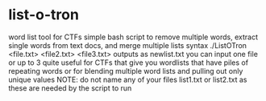 # list-o-tron
word list tool for CTFs
simple bash script to remove multiple words, extract single words from text docs, and merge multiple lists
syntax ./ListOTron <file.txt> <file2.txt> <file3.txt>
outputs as newlist.txt
you can input one file or up to 3
quite useful for CTFs that give you wordlists that have piles of repeating words
or for blending multiple word lists and pulling out only unique values
NOTE: do not name any of your files list1.txt or list2.txt as these are needed by the script to run
